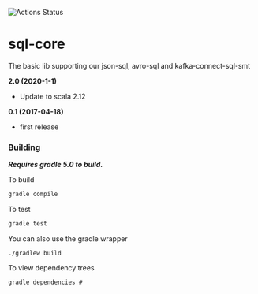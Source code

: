![Actions Status](https://github.com/lensesio/sql-core/workflows/CI/badge.svg)

# sql-core
The basic lib supporting our json-sql, avro-sql and kafka-connect-sql-smt

**2.0 (2020-1-1)**

* Update to scala 2.12

**0.1 (2017-04-18)**

* first release

### Building

***Requires gradle 5.0 to build.***

To build

```bash
gradle compile
```

To test

```bash
gradle test
```


You can also use the gradle wrapper

```
./gradlew build
```

To view dependency trees

```
gradle dependencies # 
```
